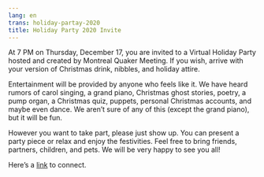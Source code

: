 ```yaml
---
lang: en
trans: holiday-partay-2020
title: Holiday Party 2020 Invite
---
```

At 7 PM on Thursday, December 17, you are invited to a Virtual Holiday Party hosted and created by Montreal Quaker Meeting. If you wish, arrive with your version of Christmas drink, nibbles, and holiday attire.

Entertainment will be provided by anyone who feels like it. We have heard rumors of carol singing, a grand piano, Christmas ghost stories, poetry, a pump organ, a Christmas quiz, puppets, personal Christmas accounts, and maybe even dance. We aren’t sure of any of this (except the grand piano), but it will be fun. 

However you want to take part, please just show up. You can present a party piece or relax and enjoy the festivities. Feel free to bring friends, partners, children, and pets. We will be very happy to see you all!

Here’s a [link](https://uottawa-ca.zoom.us/j/92717274568?pwd=ZlRpZ1QwUlZnWDhWOHZ1RXh4UThpUT09) to connect.
